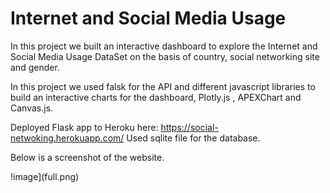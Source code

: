 # Internet and Social Media Usage

In this project we built an interactive dashboard to explore the Internet and Social Media Usage DataSet on the basis of country, social networking site and gender.


In this project we used falsk for the API and different javascript libraries to build an interactive charts for the dashboard, Plotly.js , APEXChart and Canvas.js.


Deployed Flask app to Heroku here: https://social-netwoking.herokuapp.com/ Used sqlite file for the database.

Below is a screenshot of the website. 

!image](full.png)
